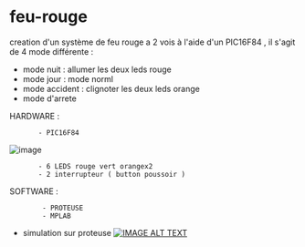 # feu-rouge
creation d'un système de feu rouge a 2 vois  à l'aide d'un PIC16F84 , il s'agit de 4 mode différente : 
- mode nuit : allumer les deux leds rouge 
- mode jour : mode norml 
- mode accident : clignoter les deux leds orange 
- mode d'arrete 


HARDWARE : 

           - PIC16F84 
   ![image](https://user-images.githubusercontent.com/80831555/114759831-2f35d880-9d4e-11eb-986e-5e431c8fa117.png)

           - 6 LEDS rouge vert orangex2 
           - 2 interrupteur ( button poussoir ) 


 SOFTWARE : 
             
            - PROTEUSE 
            - MPLAB
 
 - simulation sur proteuse 
[![IMAGE ALT TEXT](http://img.youtube.com/vi/vmLphjnDDfs/0.jpg)](http://www.youtube.com/watch?v=vmLphjnDDfs "Video Title")
